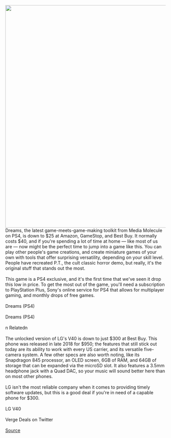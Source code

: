 <img src='https://cdn.vox-cdn.com/thumbor/Qv5P3YP5SGoMJLS1srKn7HNNvZM=/0x0:1920x1080/1200x800/filters:focal(807x387:1113x693)/cdn.vox-cdn.com/uploads/chorus_image/image/66702061/Asparagus_Standup_by_Redep1994.0.jpg' width='700px' /><br/>
Dreams, the latest game-meets-game-making toolkit from Media Molecule on PS4, is down to $25 at Amazon, GameStop, and Best Buy. It normally costs $40, and if you're spending a lot of time at home — like most of us are — now might be the perfect time to jump into a game like this. You can play other people's game creations, and create miniature games of your own with tools that offer surprising versatility, depending on your skill level. People have recreated P.T., the cult classic horror demo, but really, it's the original stuff that stands out the most.</br> </br>This game is a PS4 exclusive, and it's the first time that we've seen it drop this low in price. To get the most out of the game, you'll need a subscription to PlayStation Plus, Sony's online service for PS4 that allows for multiplayer gaming, and monthly drops of free games.</br> </br>Dreams (PS4)</br> </br>Dreams (PS4)</br> </br>n    Relatedn</br> </br>The unlocked version of LG's V40 is down to just $300 at Best Buy. This phone was released in late 2018 for $950; the features that still stick out today are its ability to work with every US carrier, and its versatile five-camera system. A few other specs are also worth noting, like its Snapdragon 845 processor, an OLED screen, 6GB of RAM, and 64GB of storage that can be expanded via the microSD slot. It also features a 3.5mm headphone jack with a Quad DAC, so your music will sound better here than on most other phones.</br> </br>LG isn't the most reliable company when it comes to providing timely software updates, but this is a good deal if you're in need of a capable phone for $300.</br> </br>LG V40</br> </br>Verge Deals on Twitter</br> </br>
<a href='https://www.theverge.com/good-deals/2020/4/24/21234324/dreams-ps4-game-lg-v40-phone-unlocked-deal-amazon-best-buy'> Source <a/>